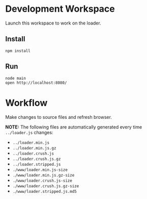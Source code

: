 Development Workspace
=====================

Launch this workspace to work on the loader.

Install
-------

	npm install

Run
---

    node main
	open http://localhost:8080/


Workflow
========

Make changes to source files and refresh browser.

**NOTE:** The following files are automatically generated every time `../loader.js` changes:

  * `../loader.min.js`
  * `../loader.min.js.gz`
  * `../loader.crush.js`
  * `../loader.crush.js.gz`
  * `../loader.stripped.js`
  * `./www/loader.min.js-size`
  * `./www/loader.min.js.gz-size`
  * `./www/loader.crush.js-size`
  * `./www/loader.crush.js.gz-size`
  * `./www/loader.stripped.js.md5`
